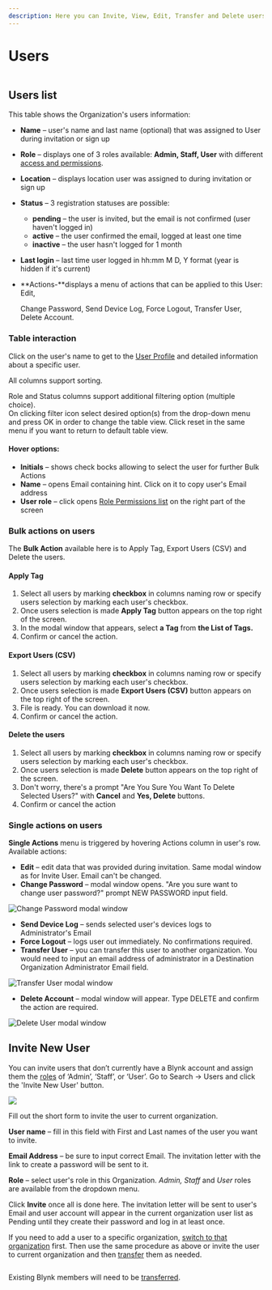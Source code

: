 ```yaml
---
description: Here you can Invite, View, Edit, Transfer and Delete users.
---
```


# Users



<figure><img src="../../.gitbook/assets/users-table 2.png" alt=""><figcaption></figcaption></figure>

## Users list

This table shows the Organization's users information:

* **Name** – user's name and last name (optional) that was assigned to User during invitation or sign up
* **Role** – displays one of  3 roles available: **Admin, Staff, User** with different [access and permissions](../settings/access.md).
* **Location** – displays location user was assigned to during invitation or sign up
* **Status** – 3 registration statuses are possible:
  * **pending** – the user is invited, but the email is not confirmed (user haven't logged in)&#x20;
  * **active** – the user confirmed the email, logged at least one time&#x20;
  * **inactive** – the user hasn't logged for 1 month
* **Last login** – last time user logged in hh:mm M D, Y format (year is hidden if it's current)
*   **Actions-**displays a menu of actions that can be applied to this User: Edit,&#x20;

    Change Password, Send Device Log, Force Logout, Transfer User, Delete Account.

### Table interaction

Click on the user's name to get to the [User Profile](user-view.md) and detailed information about a specific user.

All columns support sorting.

Role and Status columns support additional filtering option (multiple choice).\
On clicking filter icon select desired option(s) from the drop-down menu and press OK in order to change the table view. Click reset in the same menu if you want to return to default table view.

#### Hover options:

* **Initials** – shows check bocks allowing to select the user for further Bulk Actions
* **Name** – opens Email containing hint. Click on it to copy user's Email address
* **User role** – click opens [Role Permissions list](../settings/access.md) on the right part of the screen&#x20;

### Bulk actions on users

The  **Bulk Action** available here is to Apply Tag, Export Users (CSV) and Delete the users.&#x20;

#### **Apply Tag**

1. Select all users by marking **checkbox** in columns naming row or specify users selection by marking each user's checkbox.
2. Once users selection is made **Apply Tag** button appears on the top right of the screen.
3. In the modal window that appears, select **a Tag** from **the List of Tags.**
4. Confirm or cancel the action.

#### Export Users (CSV)

1. Select all users by marking **checkbox** in columns naming row or specify users selection by marking each user's checkbox.
2. Once users selection is made **Export Users (CSV)** button appears on the top right of the screen.
3. File is ready. You can download it now.
4. Confirm or cancel the action.

#### Delete the users

1. Select all users by marking **checkbox** in columns naming row or specify users selection by marking each user's checkbox.
2. Once users selection is made **Delete** button appears on the top right of the screen.
3. Don't worry, there's a prompt  "Are You Sure You Want To Delete Selected Users?" with **Cancel** and **Yes, Delete** buttons.
4. Confirm or cancel the action

### Single actions on users

**Single Actions** menu is triggered by hovering Actions column in user's row. Available actions:

* **Edit** – edit data that was provided during invitation. Same modal window as for Invite User. Email can't be changed.
* **Change Password** – modal window opens.  "Are you sure want to change user password?" prompt NEW PASSWORD input field.

![Change Password modal window](../../.gitbook/assets/change\_password\_modal.png)

* **Send Device Log** – sends selected user's devices logs to Administrator's Email
* **Force Logout** – logs user out immediately. No confirmations required.
* **Transfer User** – you can transfer this user to another organization. You would need to input an email address of administrator in a Destination Organization Administrator Email field.

![Transfer User modal window](../../.gitbook/assets/transfer\_user.png)

* **Delete Account** – modal window will appear. Type DELETE and confirm the action are required.

![Delete User modal window](../../.gitbook/assets/delete\_user\_modal.gif)

## Invite New User

You can invite users that don’t currently have a Blynk account and assign them the [roles](../settings/access.md) of ‘Admin’, ‘Staff’, or ‘User’. Go to Search -> Users and click the 'Invite New User' button.

![](<../../.gitbook/assets/image (19).png>)

Fill out the short form to invite the user to current organization.

**User name** – fill in this field with First and Last names of the user you want to invite.

**Email Address** – be sure to input correct Email. The invitation letter with the link to create a password will be sent to it.

**Role** – select user's role in this Organization. _Admin, Staff_ and _User_ roles are available from the dropdown menu.

Click **Invite** once all is done here. The invitation letter will be sent to user's Email and user account will appear in the current organization user list as Pending until they create their password and log in at least once.

If you need to add a user to a specific organization, [switch to that organization](../organizations/browse-and-edit-a-sub-organization.md#switching-to-a-sub-organization) first. Then use the same procedure as above or invite the user to current organization and then [transfer](../organizations/browse-and-edit-a-sub-organization.md#how-to-transfer-a-user-to-another-organization) them as needed.

<figure><img src="../../.gitbook/assets/image.png" alt=""><figcaption></figcaption></figure>



Existing Blynk members will need to be [transferred](./#how-to-transfer-a-user-to-another-organization).
